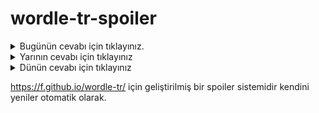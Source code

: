 # wordle-tr-spoiler

<details>
  <summary>Bugünün cevabı için tıklayınız.</summary>
  <br>
    <b> pusma </b>
</details>

<details>
  <summary>Yarının cevabı için tıklayınız</summary>
  <br>
   <b> sorum </b>
</details>

<details>
  <summary>Dünün cevabı için tıklayınız </summary>
  <br>
  <b> kisve </b>
</details>

https://f.github.io/wordle-tr/ için geliştirilmiş bir spoiler sistemidir kendini yeniler otomatik olarak.

